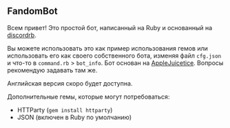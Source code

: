 ## FandomBot

Всем привет! Это простой бот, написанный на Ruby и основанный на [discordrb](https://github.com/meew0/discordrb).

Вы можете использовать это как пример использования гемов или использовать его как своего собственного бота, изменяя файл `cfg.json` и что-то в `command.rb` > `bot_info`. Бот основан на [AppleJuicetice](https://github.com/Kopcap94/AppleJuicetice). Вопросы рекомендую задавать там же. 

Английская версия скоро будет доступна.

Дополнительные гемы, которые могут потребоваться:

- HTTParty (`gem install httparty`)
- JSON (включен в Ruby по умолчанию)
